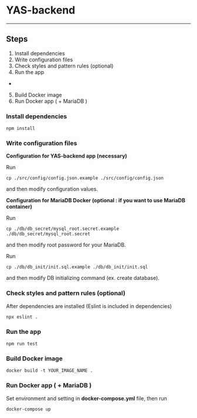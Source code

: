 # YAS-backend
---
## Steps

1. Install dependencies
2. Write configuration files 
3. Check styles and pattern rules (optional)
4. Run the app

+

5. Build Docker image
6. Run Docker app ( + MariaDB )



### Install dependencies

~~~
npm install
~~~



### Write configuration files

**Configuration for YAS-backend app (necessary)**

Run

~~~
cp ./src/config/config.json.example ./src/config/config.json
~~~

and then modify configuration values.



**Configuration for MariaDB Docker (optional : if you want to use MariaDB container)**

Run

~~~
cp ./db/db_secret/mysql_root.secret.example ./db/db_secret/mysql_root.secret
~~~

and then modify root password for your MariaDB.



Run 

~~~
cp ./db/db_init/init.sql.example ./db/db_init/init.sql
~~~

and then modify DB initializing command (ex. create database).



### Check styles and pattern rules (optional)

After dependencies are installed (Eslint is included in dependencies)

~~~
npx eslint .
~~~



### Run the app

~~~
npm run test
~~~



### Build Docker image

~~~
docker build -t YOUR_IMAGE_NAME .
~~~



### Run Docker app ( + MariaDB )

Set environment and setting in **docker-compose.yml** file, then run

~~~
docker-compose up
~~~

